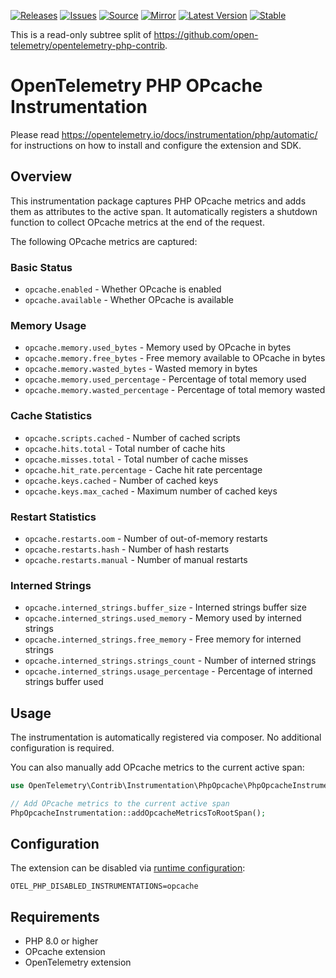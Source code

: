 [![Releases](https://img.shields.io/badge/releases-purple)](https://github.com/opentelemetry-php/contrib-auto-opcache/releases)
[![Issues](https://img.shields.io/badge/issues-pink)](https://github.com/open-telemetry/opentelemetry-php/issues)
[![Source](https://img.shields.io/badge/source-contrib-green)](https://github.com/open-telemetry/opentelemetry-php-contrib/tree/main/src/Instrumentation/PhpOpcache)
[![Mirror](https://img.shields.io/badge/mirror-opentelemetry--php--contrib-blue)](https://github.com/opentelemetry-php/contrib-auto-opcache)
[![Latest Version](http://poser.pugx.org/open-telemetry/opentelemetry-auto-opcache/v/unstable)](https://packagist.org/packages/open-telemetry/opentelemetry-auto-opcache/)
[![Stable](http://poser.pugx.org/open-telemetry/opentelemetry-auto-opcache/v/stable)](https://packagist.org/packages/open-telemetry/opentelemetry-auto-opcache/)

This is a read-only subtree split of https://github.com/open-telemetry/opentelemetry-php-contrib.

# OpenTelemetry PHP OPcache Instrumentation

Please read https://opentelemetry.io/docs/instrumentation/php/automatic/ for instructions on how to
install and configure the extension and SDK.

## Overview

This instrumentation package captures PHP OPcache metrics and adds them as attributes to the active span.
It automatically registers a shutdown function to collect OPcache metrics at the end of the request.

The following OPcache metrics are captured:

### Basic Status
- `opcache.enabled` - Whether OPcache is enabled
- `opcache.available` - Whether OPcache is available

### Memory Usage
- `opcache.memory.used_bytes` - Memory used by OPcache in bytes
- `opcache.memory.free_bytes` - Free memory available to OPcache in bytes
- `opcache.memory.wasted_bytes` - Wasted memory in bytes
- `opcache.memory.used_percentage` - Percentage of total memory used
- `opcache.memory.wasted_percentage` - Percentage of total memory wasted

### Cache Statistics
- `opcache.scripts.cached` - Number of cached scripts
- `opcache.hits.total` - Total number of cache hits
- `opcache.misses.total` - Total number of cache misses
- `opcache.hit_rate.percentage` - Cache hit rate percentage
- `opcache.keys.cached` - Number of cached keys
- `opcache.keys.max_cached` - Maximum number of cached keys

### Restart Statistics
- `opcache.restarts.oom` - Number of out-of-memory restarts
- `opcache.restarts.hash` - Number of hash restarts
- `opcache.restarts.manual` - Number of manual restarts

### Interned Strings
- `opcache.interned_strings.buffer_size` - Interned strings buffer size
- `opcache.interned_strings.used_memory` - Memory used by interned strings
- `opcache.interned_strings.free_memory` - Free memory for interned strings
- `opcache.interned_strings.strings_count` - Number of interned strings
- `opcache.interned_strings.usage_percentage` - Percentage of interned strings buffer used

## Usage

The instrumentation is automatically registered via composer. No additional configuration is required.

You can also manually add OPcache metrics to the current active span:

```php
use OpenTelemetry\Contrib\Instrumentation\PhpOpcache\PhpOpcacheInstrumentation;

// Add OPcache metrics to the current active span
PhpOpcacheInstrumentation::addOpcacheMetricsToRootSpan();
```

## Configuration

The extension can be disabled via [runtime configuration](https://opentelemetry.io/docs/instrumentation/php/sdk/#configuration):

```shell
OTEL_PHP_DISABLED_INSTRUMENTATIONS=opcache
```

## Requirements

- PHP 8.0 or higher
- OPcache extension
- OpenTelemetry extension
